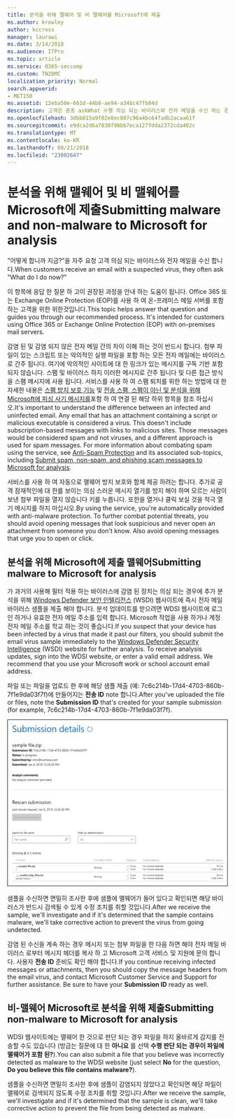 ```yaml
---
title: 분석을 위해 맬웨어 및 비 맬웨어를 Microsoft에 제출
ms.author: krowley
author: kccross
manager: laurawi
ms.date: 3/14/2018
ms.audience: ITPro
ms.topic: article
ms.service: O365-seccomp
ms.custom: TN2DMC
localization_priority: Normal
search.appverid:
- MET150
ms.assetid: 12eba50e-661d-44b8-ae94-a34bc47fb84d
description: 고객은 종종 askWhat 수행 의심 되는 바이러스와 전자 메일을 수신 하는 경우 이제 합니까?
ms.openlocfilehash: 3dbb815a9f02e8ec807c96a4bc64fadb2acaa61f
ms.sourcegitcommit: e9dca2d6a7838f98bb7eca127fdda2372cda402c
ms.translationtype: MT
ms.contentlocale: ko-KR
ms.lasthandoff: 08/21/2018
ms.locfileid: "23002647"
---
```

# <a name="submitting-malware-and-non-malware-to-microsoft-for-analysis"></a><span data-ttu-id="7cd3c-103">분석을 위해 맬웨어 및 비 맬웨어를 Microsoft에 제출</span><span class="sxs-lookup"><span data-stu-id="7cd3c-103">Submitting malware and non-malware to Microsoft for analysis</span></span>

<span data-ttu-id="7cd3c-104">"어떻게 합니까 지금?"을 자주 요청 고객 의심 되는 바이러스와 전자 메일을 수신 합니다.</span><span class="sxs-lookup"><span data-stu-id="7cd3c-104">When customers receive an email with a suspected virus, they often ask "What do I do now?"</span></span>
  
<span data-ttu-id="7cd3c-p101">이 항목에 응답 한 질문 하 고이 권장된 과정을 안내 하는 도움이 됩니다. Office 365 또는 Exchange Online Protection (EOP)를 사용 하 여 온-프레미스 메일 서버를 포함 하는 고객을 위한 위한것입니다.</span><span class="sxs-lookup"><span data-stu-id="7cd3c-p101">This topic helps answer that question and guides you through our recommended process. It's intended for customers using Office 365 or Exchange Online Protection (EOP) with on-premises mail servers.</span></span>
  
<span data-ttu-id="7cd3c-p102">감염 된 및 감염 되지 않은 전자 메일 간의 차이 이해 하는 것이 반드시 합니다. 첨부 파일이 있는 스크립트 또는 악의적인 실행 파일을 포함 하는 모든 전자 메일에는 바이러스로 간주 됩니다. 여기에 악의적인 사이트에 대 한 링크가 있는 메시지를 구독 기반 포함 되지 않습니다. 스팸 및 바이러스 하지 이러한 메시지로 간주 됩니다 및 다른 접근 방식을 스팸 메시지에 사용 됩니다. 서비스를 사용 하 여 스팸 퇴치를 위한 하는 방법에 대 한 자세한 내용은 [스팸 방지 보호 기능](http://technet.microsoft.com/library/d5c58b9d-c9a2-4f2e-b4aa-b202aa4d5e7d.aspx) 및 [전송 스팸, 스팸이 아닌 및 분석을 위해 Microsoft에 피싱 사기 메시지를](submit-spam-non-spam-and-phishing-scam-messages-to-microsoft-for-analysis.md)포함 하 여 연결 된 해당 하위 항목을 참조 하십시오.</span><span class="sxs-lookup"><span data-stu-id="7cd3c-p102">It's important to understand the difference between an infected and uninfected email. Any email that has an attachment containing a script or malicious executable is considered a virus. This doesn't include subscription-based messages with links to malicious sites. Those messages would be considered spam and not viruses, and a different approach is used for spam messages. For more information about combating spam using the service, see [Anti-Spam Protection](http://technet.microsoft.com/library/d5c58b9d-c9a2-4f2e-b4aa-b202aa4d5e7d.aspx) and its associated sub-topics, including [Submit spam, non-spam, and phishing scam messages to Microsoft for analysis](submit-spam-non-spam-and-phishing-scam-messages-to-microsoft-for-analysis.md).</span></span> 
  
<span data-ttu-id="7cd3c-p103">서비스를 사용 하 여 자동으로 맬웨어 방지 보호와 함께 제공 하려는 합니다. 추가로 공격 잠재적인에 대 한를 보이는 의심 스러운 메시지 열기를 방지 해야 하며 모르는 사람이 보낸 첨부 파일을 열지 않습니다 키를 누릅니다. 또한을 열거나 클릭 보실 것을 적극 열기 메시지를 하지 마십시오.</span><span class="sxs-lookup"><span data-stu-id="7cd3c-p103">By using the service, you're automatically provided with anti-malware protection. To further combat potential threats, you should avoid opening messages that look suspicious and never open an attachment from someone you don't know. Also avoid opening messages that urge you to open or click.</span></span>
  
## <a name="submitting-malware-to-microsoft-for-analysis"></a><span data-ttu-id="7cd3c-115">분석을 위해 Microsoft에 제출 맬웨어</span><span class="sxs-lookup"><span data-stu-id="7cd3c-115">Submitting malware to Microsoft for analysis</span></span>

<span data-ttu-id="7cd3c-p104">가 과거의 사용해 필터 적용 하는 바이러스에 감염 된 장치는 의심 되는 경우에 추가 분석을 위해 [Windows Defender 보안 인텔리전스](https://go.microsoft.com/fwlink/p/?LinkId=196858) (WSDI) 웹사이트에 즉시 전자 메일 바이러스 샘플을 제출 해야 합니다. 분석 업데이트를 받으려면 WDSI 웹사이트에 로그인 하거나 유효한 전자 메일 주소를 입력 합니다. Microsoft 작업을 사용 하거나 계정 전자 메일 주소를 학교 하는 것이 좋습니다.</span><span class="sxs-lookup"><span data-stu-id="7cd3c-p104">If you suspect that your device has been infected by a virus that made it past our filters, you should submit the email virus sample immediately to the [Windows Defender Security Intelligence](https://go.microsoft.com/fwlink/p/?LinkId=196858) (WSDI) website for further analysis. To receive analysis updates, sign into the WDSI website, or enter a valid email address. We recommend that you use your Microsoft work or school account email address.</span></span> 
  
<span data-ttu-id="7cd3c-119">파일 또는 파일을 업로드 한 후에 해당 샘플 제출 (예: 7c6c214b-17d4-4703-860b-7f1e9da03f7f)에 만들어지는 **전송 ID** note 합니다.</span><span class="sxs-lookup"><span data-stu-id="7cd3c-119">After you've uploaded the file or files, note the **Submission ID** that's created for your sample submission (for example, 7c6c214b-17d4-4703-860b-7f1e9da03f7f).</span></span> 
  
![Windows Defender 보안 인텔리전스 웹 사이트의 전송 세부 정보](media/EOP-Malware-Protection-Center.png)
  
<span data-ttu-id="7cd3c-121">샘플을 수신하면 면밀히 조사한 후에 샘플에 맬웨어가 들어 있다고 확인되면 해당 바이러스가 반드시 검색될 수 있게 수정 조치를 취할 것입니다.</span><span class="sxs-lookup"><span data-stu-id="7cd3c-121">After we receive the sample, we'll investigate and if it's determined that the sample contains malware, we'll take corrective action to prevent the virus from going undetected.</span></span>
  
<span data-ttu-id="7cd3c-p105">감염 된 수신을 계속 하는 경우 메시지 또는 첨부 파일을 한 다음 하면 해야 전자 메일 바이러스 로부터 메시지 헤더를 복사 하 고 Microsoft 고객 서비스 및 지원에 문의 합니다. 사용자 **전송 ID** 준비도 확인 해야 합니다.</span><span class="sxs-lookup"><span data-stu-id="7cd3c-p105">If you continue receiving infected messages or attachments, then you should copy the message headers from the email virus, and contact Microsoft Customer Service and Support for further assistance. Be sure to have your **Submission ID** ready as well.</span></span> 
  
## <a name="submitting-non-malware-to-microsoft-for-analysis"></a><span data-ttu-id="7cd3c-124">비-맬웨어 Microsoft로 분석을 위해 제출</span><span class="sxs-lookup"><span data-stu-id="7cd3c-124">Submitting non-malware to Microsoft for analysis</span></span>

<span data-ttu-id="7cd3c-125">WDSI 웹사이트에는 맬웨어 한 것으로 판단 되는 경우 파일을 하지 올바르게 감지를 전송할 수도 있습니다 (방금는 질문에 대 한 **아니요** 를 선택 **수행 판단 되는 경우이 파일에 맬웨어가 포함 된?**).</span><span class="sxs-lookup"><span data-stu-id="7cd3c-125">You can also submit a file that you believe was incorrectly detected as malware to the WDSI website (just select **No** for the question, **Do you believe this file contains malware?**).</span></span>
  
<span data-ttu-id="7cd3c-126">샘플을 수신하면 면밀히 조사한 후에 샘플이 감염되지 않았다고 확인되면 해당 파일이 맬웨어로 검색되지 않도록 수정 조치를 취할 것입니다.</span><span class="sxs-lookup"><span data-stu-id="7cd3c-126">After we receive the sample, we'll investigate and if it's determined that the sample is clean, we'll take corrective action to prevent the file from being detected as malware.</span></span>
  

